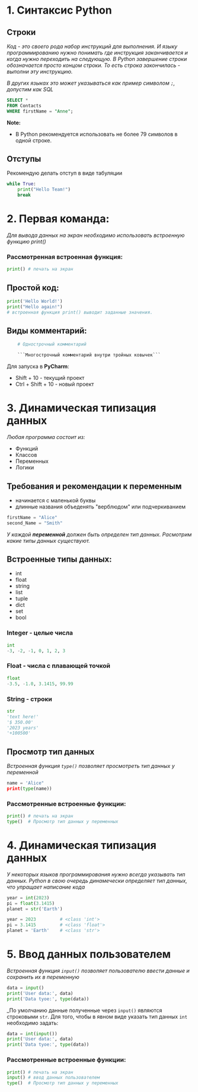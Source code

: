# 1. Синтаксис Python
## Строки
_Код - это своего рода набор инструкций для выполнения. И языку программированию нужно понимать где инструкция заканчивается и когда нужно переходить на следующую. В Python завершение строки обозначается просто концом строки. То есть строка закончилась - выполни эту инструкцию._

_В других языках это может указываться как пример символом `;`, допустим как SQL_
```sql
SELECT *
FROM Contacts
WHERE firstName = "Anne";
```
**Note:**
- В Python рекомендуется использовать не более 79 символов в одной строке.

## Отступы
Рекомендую делать отступ в виде табуляции
```python
while True:
    print("Hello Team!")
    break
```


# 2. Первая команда:

_Для вывода данных на экран необходимо использовать встроенную функцию print()_

### Рассмотренная встроенная функция:
```python
print() # печать на экран
```

## Простой код:
```python
print('Hello World!')       
print("Hello again!") 
# встроенная функция print() выводит заданные значения.
```

## Виды комментарий:
```python
    # Однострочный комментарий
```
```python
    ```Многострочный комментарий внутри тройных ковычек```
```




Для запуска в **PyCharm**:
- Shift + 10 - текущий проект
- Ctrl + Shift + 10 - новый проект




# 3. Динамическая типизация данных

_Любая программа состоит из:_
- Функций
- Классов
- Переменных
- Логики

## Требования и рекомендации к переменным
- начинается с маленькой буквы
- длинные названия объеденять "верблюдом" или подчеркиванием
```python
firstName = "Alice"
second_Name = "Smith"
```

_У каждой **переменной** должен быть определен тип данных. Расмотрим какие типы данных существуют._

## Встроенные типы данных:
- int
- float
- string
- list
- tuple
- dict
- set
- bool

### Integer - целые числа
```python
int
-3, -2, -1, 0, 1, 2, 3
```

### Float - числа с плавающей точкой
```python
float
-3.5, -1.0, 3.1415, 99.99
```

### String - строки
```python
str
'text here!'
'$ 350.00'
'2023 years'
'+100500'
```

## Просмотр тип данных
_Встроенная функция `type()` позволяет просмотреть тип данных у переменной_

```python
name = 'Alice"
print(type(name))
```


### Рассмотренные встроенные функции:
```python
print() # печать на экран
type()  # Просмотр тип данных у переменных
```


# 4. Динамическая типизация данных
_У некоторых языков программирования нужно всегда указывать тип данных. Python в свою очередь динамечески определяет тип данных, что упращает написание кода_

```python
year = int(2023)        
pi = float(3.1415)       
planet = str('Earth')    
```

```python
year = 2023         # <class 'int'>
pi = 3.1415         # <class 'float'>
planet = 'Earth'    # <class 'str'>
```

# 5. Ввод данных пользователем
_Встроенная функция `input()` позволяет пользователю ввести данные и сохранить их в переменную_

```python
data = input()
print('User data:', data)
print('Data tyoe:', type(data))
```

_По умолчанию данные полученные через `input()` являются строковыми `str`. Для того, чтобы в явном виде указать тип данных `int` необходимо задать:
```python
data = int(input())
print('User data:', data)
print('Data tyoe:', type(data))
```

### Рассмотренные встроенные функции:
```python
print() # печать на экран
input() # ввод данных пользователем
type()  # Просмотр тип данных у переменных
```
